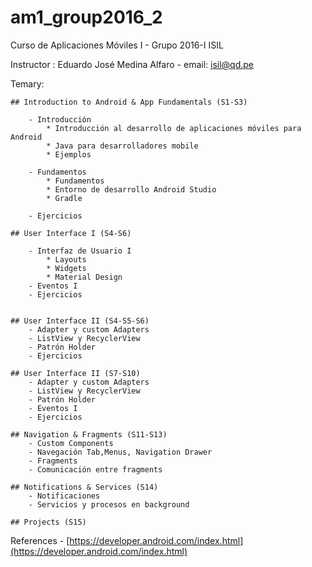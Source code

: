 # am1_group2016_2
Curso de Aplicaciones Móviles I - Grupo 2016-I ISIL

Instructor : Eduardo José Medina Alfaro - email: isil@qd.pe

Temary:

    ## Introduction to Android & App Fundamentals (S1-S3)
    
        - Introducción
            * Introducción al desarrollo de aplicaciones móviles para Android
            * Java para desarrolladores mobile
            * Ejemplos
            
        - Fundamentos
            * Fundamentos
            * Entorno de desarrollo Android Studio
            * Gradle
        
        - Ejercicios
        
    ## User Interface I (S4-S6)
    
        - Interfaz de Usuario I
            * Layouts
            * Widgets
            * Material Design
        - Eventos I
        - Ejercicios
      
      
    ## User Interface II (S4-S5-S6)
        - Adapter y custom Adapters
        - ListView y RecyclerView
        - Patrón Holder
        - Ejercicios
        
    ## User Interface II (S7-S10)
        - Adapter y custom Adapters
        - ListView y RecyclerView
        - Patrón Holder
        - Eventos I
        - Ejercicios
    
    ## Navigation & Fragments (S11-S13)
        - Custom Components
        - Navegación Tab,Menus, Navigation Drawer
        - Fragments 
        - Comunicación entre fragments
        
    ## Notifications & Services (S14)
        - Notificaciones
        - Servicios y procesos en background
    
    ## Projects (S15)

References
    - [https://developer.android.com/index.html](https://developer.android.com/index.html)
